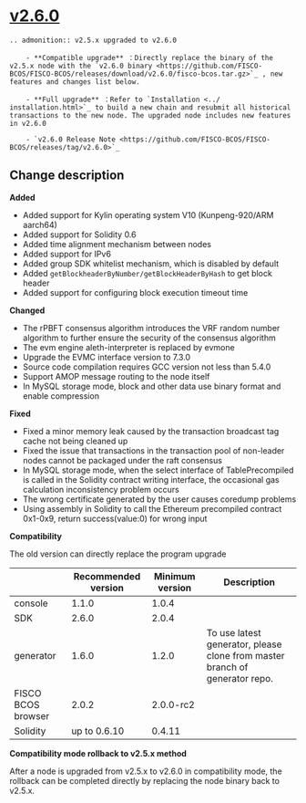 # [v2.6.0](https://github.com/FISCO-BCOS/FISCO-BCOS/releases/tag/v2.6.0)

```eval_rst
.. admonition:: v2.5.x upgraded to v2.6.0

    - **Compatible upgrade** ：Directly replace the binary of the v2.5.x node with the `v2.6.0 binary <https://github.com/FISCO-BCOS/FISCO-BCOS/releases/download/v2.6.0/fisco-bcos.tar.gz>`_ , new features and changes list below.

    - **Full upgrade** ：Refer to `Installation <../ installation.html>`_ to build a new chain and resubmit all historical transactions to the new node. The upgraded node includes new features in v2.6.0

    - `v2.6.0 Release Note <https://github.com/FISCO-BCOS/FISCO-BCOS/releases/tag/v2.6.0>`_
```

## Change description

**Added**

- Added support for Kylin operating system V10 (Kunpeng-920/ARM aarch64)
- Added support for Solidity 0.6
- Added time alignment mechanism between nodes
- Added support for IPv6
- Added group SDK whitelist mechanism, which is disabled by default
- Added `getBlockheaderByNumber/getBlockHeaderByHash` to get block header
- Added support for configuring block execution timeout time

**Changed**

- The rPBFT consensus algorithm introduces the VRF random number algorithm to further ensure the security of the consensus algorithm
- The evm engine aleth-interpreter is replaced by evmone
- Upgrade the EVMC interface version to 7.3.0
- Source code compilation requires GCC version not less than 5.4.0
- Support AMOP message routing to the node itself
- In MySQL storage mode, block and other data use binary format and enable compression


**Fixed**

- Fixed a minor memory leak caused by the transaction broadcast tag cache not being cleaned up
- Fixed the issue that transactions in the transaction pool of non-leader nodes cannot be packaged under the raft consensus
- In MySQL storage mode, when the select interface of TablePrecompiled is called in the Solidity contract writing interface, the occasional gas calculation inconsistency problem occurs
- The wrong certificate generated by the user causes coredump problems
- Using assembly in Solidity to call the Ethereum precompiled contract 0x1-0x9, return success(value:0) for wrong input

**Compatibility**

The old version can directly replace the program upgrade


|                    | Recommended version | Minimum version | Description                                                  |
| ------------------ | ------------------- | --------------- | ------------------------------------------------------------ |
| console            | 1.1.0             | 1.0.4           |                                                              |
| SDK                | 2.6.0               | 2.0.4           |                                                              |
| generator          | 1.6.0               | 1.2.0           | To use latest generator, please clone from master branch of generator repo. |
| FISCO BCOS browser | 2.0.2               | 2.0.0-rc2       |                                                              |
| Solidity           | up to 0.6.10        | 0.4.11          |                                                              |

**Compatibility mode rollback to v2.5.x method**

After a node is upgraded from v2.5.x to v2.6.0 in compatibility mode, the rollback can be completed directly by replacing the node binary back to v2.5.x.

